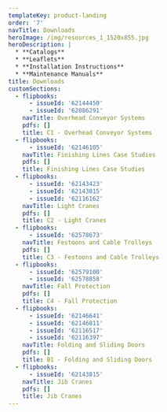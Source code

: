 ```yaml
---
templateKey: product-landing
order: '7'
navTitle: Downloads
heroImage: /img/resources_1_1520x855.jpg
heroDescription: |
  * **Catalogs**
  * **Leaflets**
  * **Installation Instructions**
  * **Maintenance Manuals**
title: Downloads
customSections:
  - flipbooks:
      - issueId: '62144450'
      - issueId: '62086291'
    navTitle: Overhead Conveyor Systems
    pdfs: []
    title: C1 - Overhead Conveyor Systems
  - flipbooks:
      - issueId: '62146105'
    navTitle: Finishing Lines Case Studies
    pdfs: []
    title: Finishing Lines Case Studies
  - flipbooks:
      - issueId: '62143423'
      - issueId: '62143815'
      - issueId: '62116162'
    navTitle: Light Cranes
    pdfs: []
    title: C2 - Light Cranes
  - flipbooks:
      - issueId: '62578673'
    navTitle: Festoons and Cable Trolleys
    pdfs: []
    title: C3 - Festoons and Cable Trolleys
  - flipbooks:
      - issueId: '62579100'
      - issueId: '62578858'
    navTitle: Fall Protection
    pdfs: []
    title: C4 - Fall Protection
  - flipbooks:
      - issueId: '62146641'
      - issueId: '62146811'
      - issueId: '62116517'
      - issueId: '62116397'
    navTitle: Folding and Sliding Doors
    pdfs: []
    title: B1 - Folding and Sliding Doors
  - flipbooks:
      - issueId: '62143815'
    navTitle: Jib Cranes
    pdfs: []
    title: Jib Cranes
---
```


